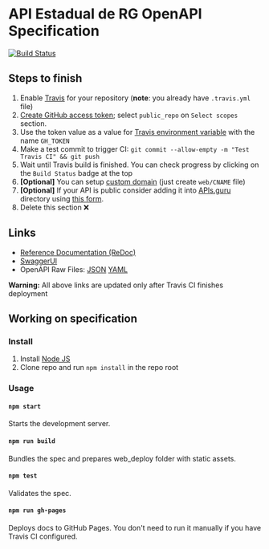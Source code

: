 # API Estadual de RG OpenAPI Specification
[![Build Status](https://travis-ci.com/weltonrodrigo/registroscivis.svg?branch=master)](https://travis-ci.com/weltonrodrigo/registroscivis)
## Steps to finish

1. Enable [Travis](https://docs.travis-ci.com/user/getting-started/#To-get-started-with-Travis-CI%3A) for your repository (**note**: you already have `.travis.yml` file)
1. [Create GitHub access token](https://help.github.com/articles/creating-an-access-token-for-command-line-use/); select `public_repo` on `Select scopes` section.
1. Use the token value as a value for [Travis environment variable](https://docs.travis-ci.com/user/environment-variables/#Defining-Variables-in-Repository-Settings) with the name `GH_TOKEN`
1. Make a test commit to trigger CI: `git commit --allow-empty -m "Test Travis CI" && git push`
1. Wait until Travis build is finished. You can check progress by clicking on the `Build Status` badge at the top
1. **[Optional]** You can setup [custom domain](https://help.github.com/articles/using-a-custom-domain-with-github-pages/) (just create `web/CNAME` file)
1. **[Optional]** If your API is public consider adding it into [APIs.guru](https://APIs.guru) directory using [this form](https://apis.guru/add-api/).
1. Delete this section ❌

## Links

- [Reference Documentation (ReDoc)](https://weltonrodrigo.github.io/registroscivis/)
- [SwaggerUI](https://weltonrodrigo.github.io/registroscivis/swagger-ui/)
- OpenAPI Raw Files: [JSON](https://weltonrodrigo.github.io/registroscivis/openapi.json) [YAML](https://weltonrodrigo.github.io/registroscivis/openapi.yaml)

**Warning:** All above links are updated only after Travis CI finishes deployment

## Working on specification
### Install

1. Install [Node JS](https://nodejs.org/)
2. Clone repo and run `npm install` in the repo root

### Usage

#### `npm start`
Starts the development server.

#### `npm run build`
Bundles the spec and prepares web_deploy folder with static assets.

#### `npm test`
Validates the spec.

#### `npm run gh-pages`
Deploys docs to GitHub Pages. You don't need to run it manually if you have Travis CI configured.
